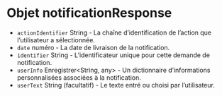 # Objet notificationResponse

* `actionIdentifier` String - La chaîne d’identification de l’action que l’utilisateur a sélectionnée.
* `date` numéro - La date de livraison de la notification.
* `identifier` String - L’identificateur unique pour cette demande de notification.
* `userInfo` Enregistrer<String, any> - Un dictionnaire d’informations personnalisées associées à la notification.
* `userText` String (facultatif) - Le texte entré ou choisi par l’utilisateur.
